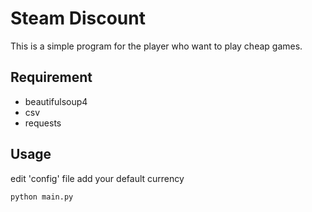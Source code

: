 # Steam Discount

This is a simple program for the player who want to play cheap games.


## Requirement
- beautifulsoup4
- csv
- requests

## Usage
edit 'config' file add your default currency
```
python main.py
```